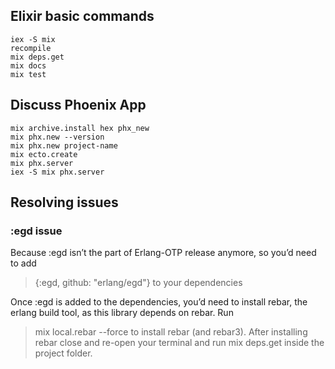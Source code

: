 
## Elixir basic commands
```
iex -S mix
recompile
mix deps.get
mix docs
mix test
```

## Discuss Phoenix App
```
mix archive.install hex phx_new
mix phx.new --version
mix phx.new project-name
mix ecto.create
mix phx.server
iex -S mix phx.server
```

## Resolving issues
### :egd issue
Because :egd isn’t the part of Erlang-OTP release anymore, so you’d need to add 
> {:egd, github: "erlang/egd"} 
to your dependencies

Once :egd is added to the dependencies, you’d need to install rebar, the erlang build tool, as this library depends on rebar. Run 
> mix local.rebar --force 
to install rebar (and rebar3). After installing rebar close and re-open your terminal and run 
> mix deps.get 
inside the project folder.
